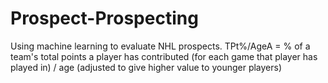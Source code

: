 # Prospect-Prospecting
Using machine learning to evaluate NHL prospects.
TPt%/AgeA = % of a team's total points a player has contributed (for each game that player has played in) / age (adjusted to give higher value to younger players)
